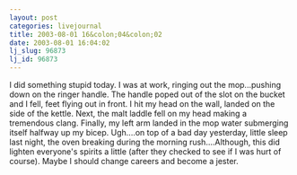 ```yaml
---
layout: post
categories: livejournal
title: 2003-08-01 16&colon;04&colon;02
date: 2003-08-01 16:04:02
lj_slug: 96873
lj_id: 96873
---
```

I did something stupid today. I was at work, ringing out the mop...pushing down on the ringer handle. The handle poped out of the slot on the bucket and I fell, feet flying out in front. I hit my head on the wall, landed on the side of the kettle. Next, the malt laddle fell on my head making a tremendous clang. Finally, my left arm landed in the mop water submerging itself halfway up my bicep. Ugh....on top of a bad day yesterday, little sleep last night, the oven breaking during the morning rush....Although, this did lighten everyone's spirits a little (after they checked to see if I was hurt of course). Maybe I should change careers and become a jester.
